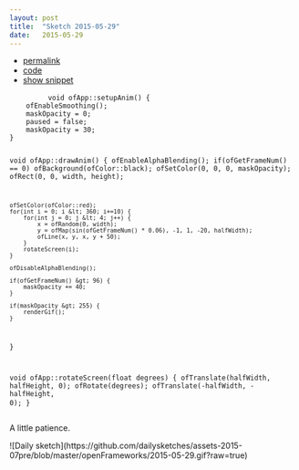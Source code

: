 ```yaml
---
layout: post
title:  "Sketch 2015-05-29"
date:   2015-05-29
---
```

<div class="code">
    <ul>
		<li><a href="{% post_url 2015-05-29-sketch %}">permalink</a></li>
		<li><a href="https://github.com/dailysketches/sketches-2015-07pre/tree/master/2015-05-29">code</a></li>
		<li><a href="#" class="snippet-button">show snippet</a></li>
	</ul>
    <pre class="snippet">
        <code class="cpp">void ofApp::setupAnim() {
    ofEnableSmoothing();
    maskOpacity = 0;
    paused = false;
    maskOpacity = 30;
}

void ofApp::drawAnim() {
    ofEnableAlphaBlending();
    if(ofGetFrameNum() == 0) ofBackground(ofColor::black);
    ofSetColor(0, 0, 0, maskOpacity);
    ofRect(0, 0, width, height);
    
    ofSetColor(ofColor::red);
    for(int i = 0; i &lt; 360; i+=10) {
        for(int j = 0; j &lt; 4; j++) {
            x = ofRandom(0, width);
            y = ofMap(sin(ofGetFrameNum() * 0.06), -1, 1, -20, halfWidth);
            ofLine(x, y, x, y + 50);
        }
        rotateScreen(i);
    }
    
    ofDisableAlphaBlending();
    
    if(ofGetFrameNum() &gt; 96) {
        maskOpacity += 40;
    }
    
    if(maskOpacity &gt; 255) {
        renderGif();
    }
}

void ofApp::rotateScreen(float degrees) {
    ofTranslate(halfWidth, halfHeight, 0);
    ofRotate(degrees);
    ofTranslate(-halfWidth, -halfHeight, 0);
}</code>
    </pre>
</div>
<p class="description">A little patience.</p>
![Daily sketch](https://github.com/dailysketches/assets-2015-07pre/blob/master/openFrameworks/2015-05-29.gif?raw=true)
